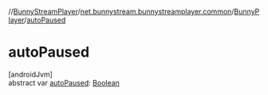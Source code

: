 //[BunnyStreamPlayer](../../../index.md)/[net.bunnystream.bunnystreamplayer.common](../index.md)/[BunnyPlayer](index.md)/[autoPaused](auto-paused.md)

# autoPaused

[androidJvm]\
abstract var [autoPaused](auto-paused.md): [Boolean](https://kotlinlang.org/api/latest/jvm/stdlib/kotlin-stdlib/kotlin/-boolean/index.html)
